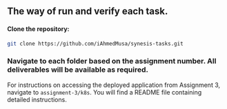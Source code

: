 ## The way of run and verify each task.

#### Clone the repository:

```bash
git clone https://github.com/iAhmedMusa/synesis-tasks.git
```

### Navigate to each folder based on the assignment number. All deliverables will be available as required.

For instructions on accessing the deployed application from Assignment 3, navigate to `assignment-3/k8s`. You will find a README file containing detailed instructions.

#
